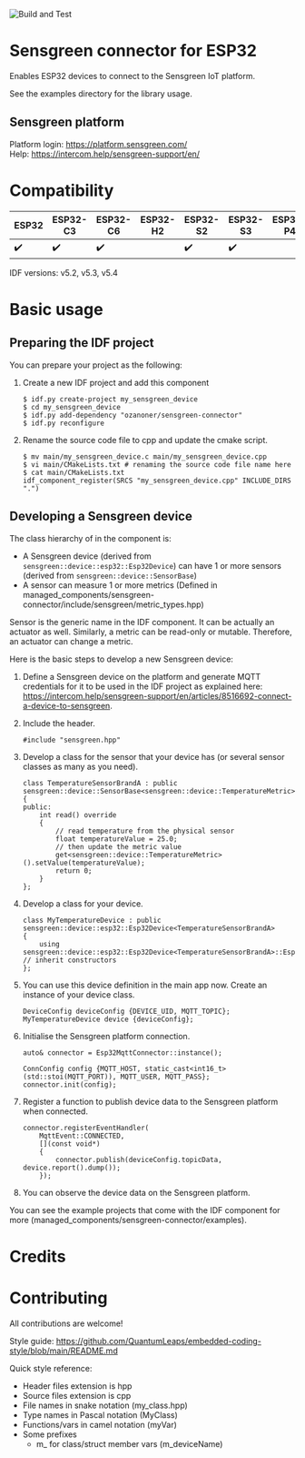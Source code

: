 ![Build and Test](https://github.com/ozanoner/sensgreen-connector/actions/workflows/ci.yml/badge.svg)


# Sensgreen connector for ESP32
Enables ESP32 devices to connect to the Sensgreen IoT platform.   
    
See the examples directory for the library usage.

## Sensgreen platform
Platform login: https://platform.sensgreen.com/   
Help: https://intercom.help/sensgreen-support/en/


# Compatibility

| ESP32 | ESP32-C3 | ESP32-C6 | ESP32-H2 | ESP32-S2 | ESP32-S3 | ESP32-P4 |
| --- | --- | --- | --- | --- | --- | --- |
| ✔️ | ✔️ | ✔️ |  | ✔️ | ✔️ |  |

IDF versions: v5.2, v5.3, v5.4

# Basic usage

## Preparing the IDF project
You can prepare your project as the following:

1. Create a new IDF project and add this component
    ```
    $ idf.py create-project my_sensgreen_device
    $ cd my_sensgreen_device
    $ idf.py add-dependency "ozanoner/sensgreen-connector"
    $ idf.py reconfigure
    ```

2.  Rename the source code file to cpp and update the cmake script.
    ```
    $ mv main/my_sensgreen_device.c main/my_sensgreen_device.cpp
    $ vi main/CMakeLists.txt # renaming the source code file name here
    $ cat main/CMakeLists.txt
    idf_component_register(SRCS "my_sensgreen_device.cpp" INCLUDE_DIRS ".")

    ```

## Developing a Sensgreen device
The class hierarchy of in the component is:   
- A Sensgreen device (derived from ```sensgreen::device::esp32::Esp32Device```) can have 1 or more sensors (derived from ```sensgreen::device::SensorBase```)
- A sensor can measure 1 or more metrics (Defined in managed_components/sensgreen-connector/include/sensgreen/metric_types.hpp)

Sensor is the generic name in the IDF component. It can be actually an actuator as well. Similarly, a metric can be read-only or mutable. Therefore, an actuator can change a metric. 


Here is the basic steps to develop a new Sensgreen device:

1. Define a Sensgreen device on the platform and generate MQTT credentials for it to be used in the IDF project as explained here: https://intercom.help/sensgreen-support/en/articles/8516692-connect-a-device-to-sensgreen.

2. Include the header.
    ```
    #include "sensgreen.hpp"
    ```

3. Develop a class for the sensor that your device has (or several sensor classes as many as you need).
    ```
    class TemperatureSensorBrandA : public sensgreen::device::SensorBase<sensgreen::device::TemperatureMetric>
    {
    public:
        int read() override
        {
            // read temperature from the physical sensor
            float temperatureValue = 25.0;
            // then update the metric value
            get<sensgreen::device::TemperatureMetric>().setValue(temperatureValue);
            return 0;
        }
    };
    ```

4. Develop a class for your device.
    ```
    class MyTemperatureDevice : public sensgreen::device::esp32::Esp32Device<TemperatureSensorBrandA>
    {
        using sensgreen::device::esp32::Esp32Device<TemperatureSensorBrandA>::Esp32Device;  // inherit constructors
    };
    ```

5. You can use this device definition in the main app now. Create an instance of your device class.
    ```
    DeviceConfig deviceConfig {DEVICE_UID, MQTT_TOPIC};
    MyTemperatureDevice device {deviceConfig};
    ```

6. Initialise the Sensgreen platform connection.
    ```
    auto& connector = Esp32MqttConnector::instance();

    ConnConfig config {MQTT_HOST, static_cast<int16_t>(std::stoi(MQTT_PORT)), MQTT_USER, MQTT_PASS};
    connector.init(config);
    ```

7. Register a function to publish device data to the Sensgreen platform when connected.
    ```
    connector.registerEventHandler(
        MqttEvent::CONNECTED,
        [](const void*)
        {
            connector.publish(deviceConfig.topicData, device.report().dump());
        });
    ```

8. You can observe the device data on the Sensgreen platform.

You can see the example projects that come with the IDF component for more (managed_components/sensgreen-connector/examples). 

# Credits

    
# Contributing

All contributions are welcome!

Style guide: https://github.com/QuantumLeaps/embedded-coding-style/blob/main/README.md

Quick style reference:
- Header files extension is hpp
- Source files extension is cpp
- File names in snake notation (my_class.hpp)
- Type names in Pascal notation (MyClass)
- Functions/vars in camel notation (myVar)
- Some prefixes
    - m_ for class/struct member vars (m_deviceName)